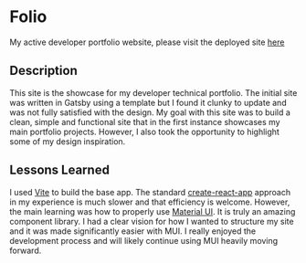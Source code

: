 # Folio
My active developer portfolio website, please visit the deployed site [here](https://jtsdev.tech/)

## Description
This site is the showcase for my developer technical portfolio. The initial site was written in Gatsby using a template but I found it clunky to update and was not fully satisfied with the design. My goal with this site was to build a clean, simple and functional site that in the first instance showcases my main portfolio projects. However, I also took the opportunity to highlight some of my design inspiration. 

## Lessons Learned
I used [Vite](https://vitejs.dev/blog/announcing-vite2.html) to build the base app. The standard [create-react-app](https://reactjs.org/docs/create-a-new-react-app.html) approach in my experience is much slower and that efficiency is welcome. However, the main learning was how to properly use [Material UI](https://mui.com/). It is truly an amazing component library. I had a clear vision for how I wanted to structure my site and it was made significantly easier with MUI. I really enjoyed the development process and will likely continue using MUI heavily moving forward. 
